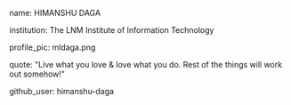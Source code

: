 name: HIMANSHU DAGA

institution: The LNM Institute of Information Technology

profile_pic: mldaga.png

quote: "Live what you love & love what you do. Rest of the things will work out somehow!"

github_user: himanshu-daga
